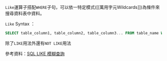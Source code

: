 `Like`運算子搭配`WHERE`子句，可以依一特定模式([[萬用字元Wildcards]])為條件來搜尋資料表中資料。

`Like` Syntax ：
```SQL
SELECT table_column1, table_column2, table_column3... FROM table_name WHERE column_name LIKE pattern;
```

除了`LIKE`用法外還有`NOT LIKE`用法


參考資料：[SQL LIKE 模糊查詢](https://www.fooish.com/sql/like.html)